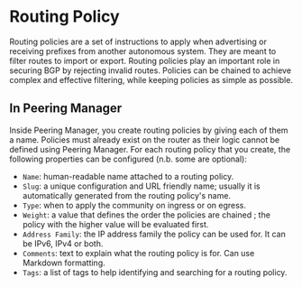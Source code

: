 # Routing Policy

Routing policies are a set of instructions to apply when advertising or
receiving prefixes from another autonomous system. They are meant to filter
routes to import or export. Routing policies play an important role in securing
BGP by rejecting invalid routes. Policies can be chained to achieve complex and
effective filtering, while keeping policies as simple as possible.

## In Peering Manager

Inside Peering Manager, you create routing policies by giving each of them a
name. Policies must already exist on the router as their logic cannot be
defined using Peering Manager. For each routing policy that you create, the
following properties can be configured (n.b. some are optional):

  * `Name`: human-readable name attached to a routing policy.
  * `Slug`: a unique configuration and URL friendly name; usually it is
     automatically generated from the routing policy's name.
  * `Type`: when to apply the community on ingress or on egress.
  * `Weight`: a value that defines the order the policies are chained ; the
    policy with the higher value will be evaluated first.
  * `Address Family`: the IP address family the policy can be used for. It can
    be IPv6, IPv4 or both.
  * `Comments`: text to explain what the routing policy is for. Can use
    Markdown formatting.
  * `Tags`: a list of tags to help identifying and searching for a routing
    policy.
